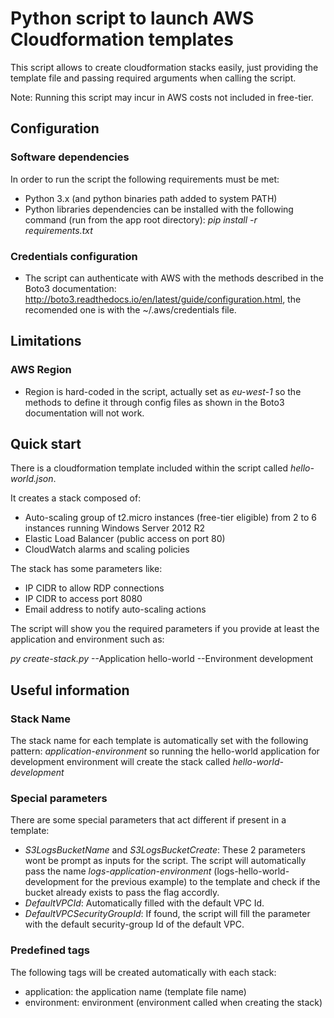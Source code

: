 # Python script to launch AWS Cloudformation templates
This script allows to create cloudformation stacks easily, just providing the template file and passing required arguments when calling the script.

Note: Running this script may incur in AWS costs not included in free-tier.

## Configuration

### Software dependencies
In order to run the script the following requirements must be met:
- Python 3.x (and python binaries path added to system PATH)
- Python libraries dependencies can be installed with the following command (run from the app root directory): _pip install -r requirements.txt_

### Credentials configuration
- The script can authenticate with AWS with the methods described in the Boto3 documentation: http://boto3.readthedocs.io/en/latest/guide/configuration.html, the recomended one is with the ~/.aws/credentials file.

## Limitations

### AWS Region
- Region is hard-coded in the script, actually set as _eu-west-1_ so the methods to define it through config files as shown in the Boto3 documentation will not work.

## Quick start
There is a cloudformation template included within the script called _hello-world.json_. 

It creates a stack composed of:
 - Auto-scaling group of t2.micro instances (free-tier eligible) from 2 to 6 instances running Windows Server 2012 R2
 - Elastic Load Balancer (public access on port 80)
 - CloudWatch alarms and scaling policies
 
The stack has some parameters like:
 - IP CIDR to allow RDP connections
 - IP CIDR to access port 8080
 - Email address to notify auto-scaling actions

The script will show you the required parameters if you provide at least the application and environment such as:

_py create-stack.py_ --Application hello-world --Environment development

## Useful information

### Stack Name
The stack name for each template is automatically set with the following pattern: _application-environment_ so running the hello-world application for development environment will create the stack called _hello-world-development_

### Special parameters
There are some special parameters that act different if present in a template:
- _S3LogsBucketName_ and _S3LogsBucketCreate_: These 2 parameters wont be prompt as inputs for the script. The script will automatically pass the name _logs-application-environment_ (logs-hello-world-development for the previous example) to the template and check if the bucket already exists to pass the flag accordly.
- _DefaultVPCId_: Automatically filled with the default VPC Id.
- _DefaultVPCSecurityGroupId_: If found, the script will fill the parameter with the default security-group Id of the default VPC.

### Predefined tags
The following tags will be created automatically with each stack:
- application: the application name (template file name)
- environment: environment (environment called when creating the stack)
